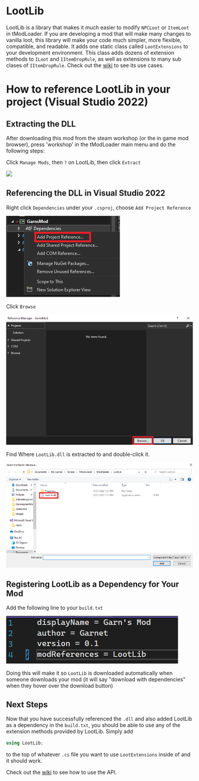 # LootLib

LootLib is a library that makes it much easier to modify `NPCLoot` or `ItemLoot` in tModLoader. If you are developing a mod that will make many changes to vanilla loot, this
library will make your code much simpler, more flexible, compatible, and readable. It adds one static class called `LootExtensions` 
to your development environment. This class adds dozens of extension methods to `ILoot` and `IItemDropRule`, as well as extensions to many sub clases of `IItemDropRule`. Check out
the [wiki](https://github.com/Garnet-Yeates/LootLib/wiki) to see its use cases. 

# How to reference LootLib in your project (Visual Studio 2022)

## Extracting the DLL
After downloading this mod from the steam workshop (or the in game mod browser), press 'workshop' in the tModLoader main menu and do the following steps:

Click `Manage Mods`, then `?` on LootLib, then click `Extract`

![](extract-gif.gif)

## Referencing the DLL in Visual Studio 2022

Right click `Dependencies` under your `.csproj`, choose `Add Project Reference`

![](reference-img-1.png)

Click `Browse`

![](reference-img-2.png)

Find Where `LootLib.dll` is extracted to and double-click it.

![](reference-img-3.png)

## Registering LootLib as a Dependency for Your Mod

Add the following line to your `build.txt`

![](dependency-img.png)

Doing this will make it so `LootLib` is downloaded automatically when someone downloads your mod (it will say "download with dependencies" when they hover over the download button)

## Next Steps

Now that you have successfully referenced the `.dll` and also added LootLib as a dependency in the `build.txt`, you should be able to use any of the extension methods provided by LootLib. Simply add

```cs
using LootLib;
```

to the top of whatever `.cs` file you want to use `LootExtensions` inside of and it should work. 

Check out the [wiki](https://github.com/Garnet-Yeates/LootLib/wiki) to see how to use the API. 
